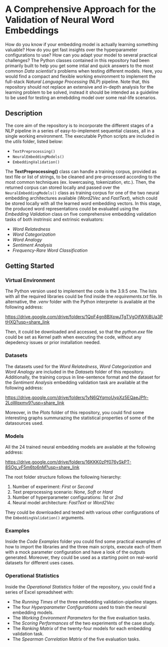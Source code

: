 # A Comprehensive Approach for the Validation of Neural Word Embeddings

How do you know if your embedding model is actually learning something valuable? How do you get fast insights over the hyperparameter configurations to use? How can you adapt your model to several practical challenges? 
The Python classes contained in this repository had been primarily built to help you get some intial and quick answers to the most common *Data scientist's* problems when testing different models. Here, you would find a compact and flexible working environment to implement the full-stack *Natural Language Processing* (NLP) pipeline.
Note that, this repository should not replace an extensive and in-depth analysis for the learning problem to be solved, instead it should be intended as a guideline to be used for testing an emebdding model over some real-life scenarios.


## Description

The core aim of the repository is to incorporate the different stages of a NLP pipeline in a series of easy-to-implement sequential classes, all in a single working environment. The executable Python scripts are included in the *utils* folder, listed below:

- ```TextPreprocessing()```
- ```NeuralEmbeddingModels()```
- ```EmbeddingValidation()```

The **TextPreprocessing()** class can handle a training corpus, provided as text file or list of strings, to be cleaned and pre-processed according to the most common techniques (ex. lowercasing, tokenization, etc.). Then, the returned corpus can stored locally and passed over the ```NeuralEmbeddingModels()``` class as training corpus for one of the two neural embedding architectures available (*Word2Vec* and *FastText*), which could be stored locally with all the learned word embedding vectors. In this stage, the produced word representations could be evaluated using the *Embedding Validation* class on five comprehensive embedding validation tasks of both instrinsic and extrinsic evaluators:

- *Word Relatedness*
- *Word Categorization*
- *Word Analogy*
- *Sentiment Analysis*
- *Frequency-Rare Word Classification*


## Getting Started


### Virtual Environment

The Python version used to implement the code is the $3.9.5$ one. The lists with all the required libraries could be find inside the *requirements.txt* file. In alternative, the *.venv* folder with the Python interpreter is available at the following address:

https://drive.google.com/drive/folders/1QpF4gn8BXpwJTgTVgOjfWXjBUa3PtHXQ?usp=share_link

Then, it could be downloaded and accessed, so that the *python.exe* file could be set as Kernel path when executing the code, without any depedency issues or prior installation needed.


### Datasets

The datasets used for the *Word Relatedness*, *Word Categorization* and *Word Analogy* are included in the *Datasets* folder of this repository. Additionally, the training corpus in line-sentence format and the dataset for the *Sentiment Analysis* embedding validation task are available at the following address:

https://drive.google.com/drive/folders/1yN6QYqmoUypXz5EQaeJPfr-2LoWqxmv9?usp=share_link

Moreover, in the *Plots* folder of this repository, you could find some interesting graphs summurazing the statistical properties of some of the datasources used.


### Models

All the 24 trained neural embedding models are available at the following address:

https://drive.google.com/drive/folders/16KKK0zPf076ySkPT-8SOg_yF5m6to6nM?usp=share_link

The root folder structure follows the following hierarchy:

1. Number of experiment: *First* or *Second*
2. Text preprocessing scenario: *None*, *Soft* or *Hard*
3. Number of hyperparameter configurations: *1st* or *2nd*
4. Neural model architecture: *FastText* or *Word2Vec*

They could be downloaded and tested with various other configurations of the ```EmbeddingValidation()``` arguments.


### Examples

Inside the *Code Examples* folder you could find some practical examples of how to import the libraries and the three main scripts, execute each of them with a mock parameter configuration and have a look of the outputs generated. Moreover, they could be used as a starting point on real-world datasets for different uses cases. 


### Operational Statistics

Inside the *Operational Statistics* folder of the repository, you could find a series of Excel spreadsheet with:

- The *Running Times* of the three embedding validation-pipeline stages.
- The four *Hyperparameter Configurations* used to train the neural embedding models.
- The *Working Environment Parameters* for the five evaluation tasks.
- The *Scoring Performances* of the two experiments of the case study.
- The *Ranking Matrix* of the twenty-four models for each embedding validation task.
- The *Spearman Correlation Matrix* of the five evaluation tasks.